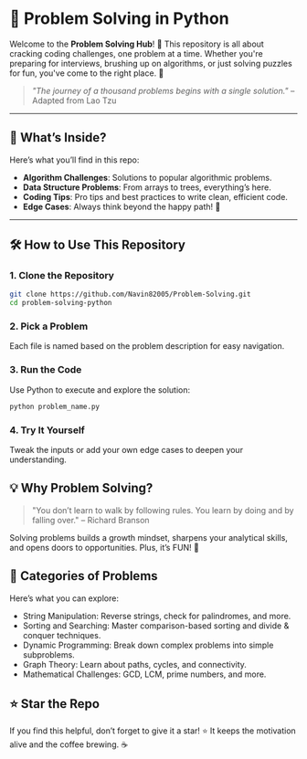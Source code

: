 # 🚀 Problem Solving in Python

Welcome to the **Problem Solving Hub**! 🌟 This repository is all about cracking coding challenges, one problem at a time. Whether you're preparing for interviews, brushing up on algorithms, or just solving puzzles for fun, you've come to the right place. 🎯

> *"The journey of a thousand problems begins with a single solution."* – Adapted from Lao Tzu  

---

## 📖 What’s Inside?

Here’s what you’ll find in this repo:

- **Algorithm Challenges**: Solutions to popular algorithmic problems.
- **Data Structure Problems**: From arrays to trees, everything’s here.
- **Coding Tips**: Pro tips and best practices to write clean, efficient code.
- **Edge Cases**: Always think beyond the happy path! 🌟

---

## 🛠 How to Use This Repository

### 1. **Clone the Repository**  
   ```bash
   git clone https://github.com/Navin82005/Problem-Solving.git
   cd problem-solving-python
   ```
  
### 2. **Pick a Problem**
   Each file is named based on the problem description for easy navigation.

### 3. **Run the Code**
   Use Python to execute and explore the solution:
   ```bash
   python problem_name.py
   ```
### 4. **Try It Yourself**
  Tweak the inputs or add your own edge cases to deepen your understanding.

## 💡 Why Problem Solving?
> "You don’t learn to walk by following rules. You learn by doing and by falling over." – Richard Branson

Solving problems builds a growth mindset, sharpens your analytical skills, and opens doors to opportunities. Plus, it’s FUN! 🎉

## 🧩 Categories of Problems
   Here’s what you can explore:

   - String Manipulation: Reverse strings, check for palindromes, and more.
   - Sorting and Searching: Master comparison-based sorting and divide & conquer techniques.
   - Dynamic Programming: Break down complex problems into simple subproblems.
   - Graph Theory: Learn about paths, cycles, and connectivity.
   - Mathematical Challenges: GCD, LCM, prime numbers, and more.

## ⭐️ Star the Repo
If you find this helpful, don’t forget to give it a star! ⭐ It keeps the motivation alive and the coffee brewing. ☕
